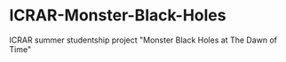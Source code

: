 # ICRAR-Monster-Black-Holes
ICRAR summer studentship project "Monster Black Holes at The Dawn of Time"
